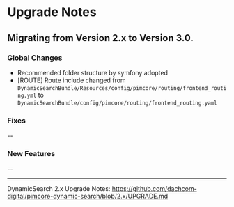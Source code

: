# Upgrade Notes

## Migrating from Version 2.x to Version 3.0.

### Global Changes
- Recommended folder structure by symfony adopted
- [ROUTE] Route include changed from `DynamicSearchBundle/Resources/config/pimcore/routing/frontend_routing.yml` to `DynamicSearchBundle/config/pimcore/routing/frontend_routing.yaml`

### Fixes
-- 

### New Features
--

***

DynamicSearch 2.x Upgrade Notes: https://github.com/dachcom-digital/pimcore-dynamic-search/blob/2.x/UPGRADE.md
